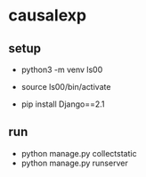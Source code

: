 # causalexp

## setup

- python3 -m venv ls00

- source ls00/bin/activate

- pip install Django==2.1

## run
- python manage.py collectstatic
- python manage.py runserver
